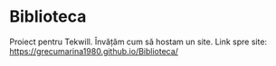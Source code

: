 # Biblioteca
Proiect pentru Tekwill. Învățăm cum să hostam un site.
Link spre site: https://grecumarina1980.github.io/Biblioteca/
